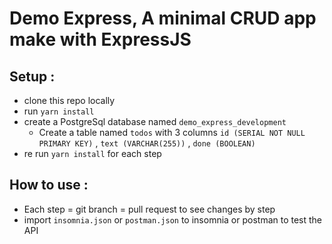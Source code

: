 # Demo Express, A minimal CRUD app make with ExpressJS

## Setup :

* clone this repo locally
* run `yarn install`
* create a PostgreSql database named `demo_express_development`
  * Create a table named `todos` with 3 columns `id (SERIAL NOT NULL PRIMARY KEY)` , `text (VARCHAR(255))` , `done (BOOLEAN)`
* re run `yarn install` for each step

## How to use :

* Each step = git branch = pull request to see changes by step
* import `insomnia.json` or `postman.json` to insomnia or postman to test the API 
